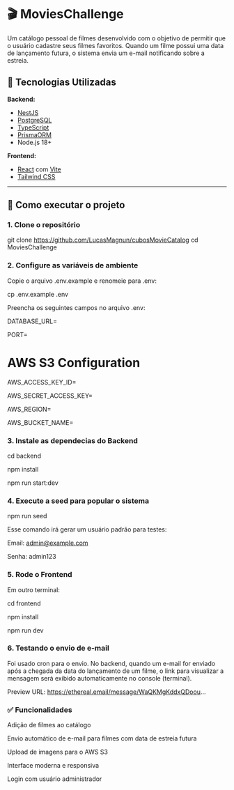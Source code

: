 # 🎬 MoviesChallenge

Um catálogo pessoal de filmes desenvolvido com o objetivo de permitir que o usuário cadastre seus filmes favoritos. Quando um filme possui uma data de lançamento futura, o sistema envia um e-mail notificando sobre a estreia.

## 🧰 Tecnologias Utilizadas

**Backend:**
- [NestJS](https://nestjs.com/)
- [PostgreSQL](https://www.postgresql.org/)
- [TypeScript](https://www.typescriptlang.org/)
- [PrismaORM](https://www.prisma.io/)
- Node.js 18+

**Frontend:**
- [React](https://reactjs.org/) com [Vite](https://vitejs.dev/)
- [Tailwind CSS](https://tailwindcss.com/)

---

## 🚀 Como executar o projeto

### 1. Clone o repositório

git clone https://github.com/LucasMagnun/cubosMovieCatalog
cd MoviesChallenge

### 2. Configure as variáveis de ambiente
Copie o arquivo .env.example e renomeie para .env:

cp .env.example .env

Preencha os seguintes campos no arquivo .env:

DATABASE_URL=

PORT=

# AWS S3 Configuration
AWS_ACCESS_KEY_ID=

AWS_SECRET_ACCESS_KEY=

AWS_REGION=

AWS_BUCKET_NAME=

### 3. Instale as dependecias do Backend

cd backend

npm install

npm run start:dev

### 4. Execute a seed para popular o sistema

npm run seed

Esse comando irá gerar um usuário padrão para testes:

Email: admin@example.com

Senha: admin123

### 5. Rode o Frontend
Em outro terminal:

cd frontend

npm install

npm run dev

### 6. Testando o envio de e-mail

Foi usado cron para o envio.
No backend, quando um e-mail for enviado após a chegada da data do lançamento de um filme, o link para visualizar a mensagem será exibido automaticamente no console (terminal).

Preview URL: https://ethereal.email/message/WaQKMgKddxQDoou...

### ✅ Funcionalidades
Adição de filmes ao catálogo

Envio automático de e-mail para filmes com data de estreia futura

Upload de imagens para o AWS S3

Interface moderna e responsiva

Login com usuário administrador

